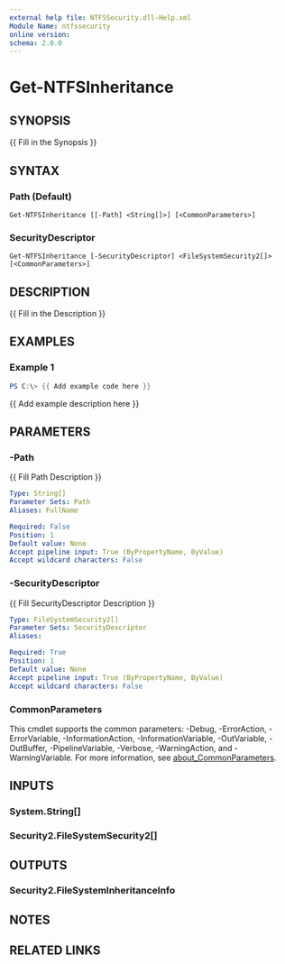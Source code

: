 ```yaml
---
external help file: NTFSSecurity.dll-Help.xml
Module Name: ntfssecurity
online version:
schema: 2.0.0
---
```


# Get-NTFSInheritance

## SYNOPSIS
{{ Fill in the Synopsis }}

## SYNTAX

### Path (Default)
```
Get-NTFSInheritance [[-Path] <String[]>] [<CommonParameters>]
```

### SecurityDescriptor
```
Get-NTFSInheritance [-SecurityDescriptor] <FileSystemSecurity2[]> [<CommonParameters>]
```

## DESCRIPTION
{{ Fill in the Description }}

## EXAMPLES

### Example 1
```powershell
PS C:\> {{ Add example code here }}
```

{{ Add example description here }}

## PARAMETERS

### -Path
{{ Fill Path Description }}

```yaml
Type: String[]
Parameter Sets: Path
Aliases: FullName

Required: False
Position: 1
Default value: None
Accept pipeline input: True (ByPropertyName, ByValue)
Accept wildcard characters: False
```

### -SecurityDescriptor
{{ Fill SecurityDescriptor Description }}

```yaml
Type: FileSystemSecurity2[]
Parameter Sets: SecurityDescriptor
Aliases:

Required: True
Position: 1
Default value: None
Accept pipeline input: True (ByPropertyName, ByValue)
Accept wildcard characters: False
```

### CommonParameters
This cmdlet supports the common parameters: -Debug, -ErrorAction, -ErrorVariable, -InformationAction, -InformationVariable, -OutVariable, -OutBuffer, -PipelineVariable, -Verbose, -WarningAction, and -WarningVariable. For more information, see [about_CommonParameters](http://go.microsoft.com/fwlink/?LinkID=113216).

## INPUTS

### System.String[]

### Security2.FileSystemSecurity2[]

## OUTPUTS

### Security2.FileSystemInheritanceInfo

## NOTES

## RELATED LINKS
